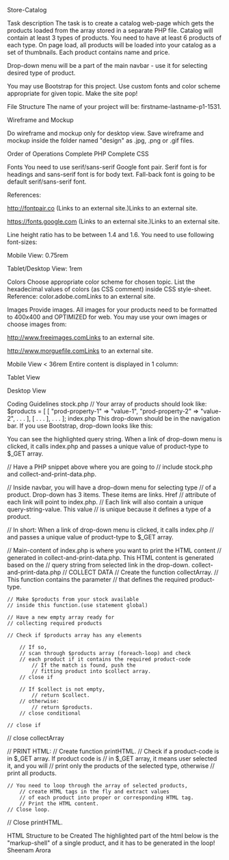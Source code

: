 
Store-Catalog

Task description
The task is to create a catalog web-page which gets the products loaded from the array stored in a separate PHP file. Catalog will contain at least 3 types of products. You need to have at least 6 products of each type.  On page load, all products will be loaded into your catalog as a set of thumbnails. Each product contains name and price.

Drop-down menu will be a part of the main navbar - use it for selecting desired type of product.



You may use Bootstrap for this project. Use custom fonts and color scheme appropriate for given topic. Make the site pop!

 

File Structure
The name of your project will be:  firstname-lastname-p1-1531.



 

Wireframe and Mockup

Do wireframe and mockup only for desktop view. Save wireframe and mockup inside the folder named "design" as .jpg, .png or .gif files.


Order of Operations
Complete PHP
Complete CSS

 

Fonts
You need to use serif/sans-serif Google font pair. Serif font is for headings and sans-serif font is for body text. Fall-back font is going to be default serif/sans-serif font.

References:

http://fontpair.co (Links to an external site.)Links to an external site.

https://fonts.google.com (Links to an external site.)Links to an external site.

Line height ratio has to be between 1.4 and 1.6. You need to use following font-sizes:

Mobile View: 0.75rem

Tablet/Desktop View: 1rem
 

Colors
Choose appropriate color scheme for chosen topic. List the hexadecimal values of colors (as CSS comment) inside CSS style-sheet. Reference: color.adobe.comLinks to an external site.

 

Images
Provide images. All images for your products need to be formatted to 400x400 and OPTIMIZED for web. You may use your own images or choose images from:

http://www.freeimages.comLinks to an external site.

http://www.morguefile.comLinks to an external site.

 

Mobile View < 36rem
Entire content is displayed in 1 column:


Tablet View



Desktop View



Coding Guidelines
stock.php
// Your array of products should look like:
$products = [
   [
      "prod-property-1" => "value-1",
      "prod-property-2" => "value-2",
      .
      .
      .
   ],
   [
      .
      .
      .
   ],
   .
   .
   .
];
index.php
This drop-down should be in the navigation bar. If you use Bootstrap, drop-down looks like this:


You can see the highlighted query string. When a link of drop-down menu is clicked, it calls index.php and passes a unique value of product-type to $_GET array.

// Have a PHP snippet above <!doctype html> where you are going to 
// include stock.php and collect-and-print-data.php. 

// Inside navbar, you will have a drop-down menu for selecting type 
// of a product. Drop-down has 3 items. These items are links. Href
// attribute of each link will point to index.php. 
// Each link will also contain a unique query-string-value. This value 
// is unique because it defines a type of a product.

// In short: When a link of drop-down menu is clicked, it calls index.php
// and passes a unique value of product-type to $_GET array. 

// Main-content of index.php is where you want to print the HTML content
// generated in collect-and-print-data.php. This HTML content is generated based on the 
// query string from selected link in the drop-down. 
collect-and-print-data.php
// COLLECT DATA
// Create the function collectArray.
// This function contains the parameter 
// that defines the required product-type. 

    // Make $products from your stock available 
    // inside this function.(use statement global)

    // Have a new empty array ready for 
    // collecting required products 
    
    // Check if $products array has any elements 
        
        // If so,
        // scan through $products array (foreach-loop) and check
        // each product if it contains the required product-code 
            // If the match is found, push the 
            // fitting product into $collect array. 
        // close if
        
        // If $collect is not empty,
            // return $collect.
        // otherwise:
            // return $products. 
        // close conditional

    // close if

// close collectArray


// PRINT HTML:
// Create function printHTML.
    // Check if a product-code is in $_GET array. If product code is 
    // in $_GET array, it means user selected it, and you will 
    // print only the products of the selected type, otherwise
    // print all products.

    // You need to loop through the array of selected products,
        // create HTML tags in the fly and extract values 
        // of each product into proper or corresponding HTML tag.
        // Print the HTML content.
    // Close loop.
// Close printHTML.

HTML Structure to be Created
The highlighted part of the html below is the "markup-shell" of a single product, and it has to be generated in the loop!
Sheenam Arora



